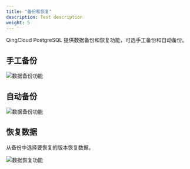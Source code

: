 ```yaml
---
title: "备份和恢复"
description: Test description
weight: 5
---
```


QingCloud PostgreSQL 提供数据备份和恢复功能，可选手工备份和自动备份。

## 手工备份

![数据备份功能](../../_images/pg_backup.png)

## 自动备份

![数据备份功能](../../_images/pg_autobackup.png)

## 恢复数据

从备份中选择要恢复的版本恢复数据。

![数据恢复功能](../../_images/pg_restore.png)